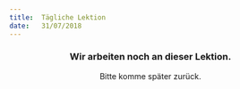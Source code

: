 ```yaml
---
title:  Tägliche Lektion
date:   31/07/2018
---
```


### <center>Wir arbeiten noch an dieser Lektion.</center>
<center>Bitte komme später zurück.</center>
